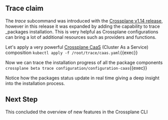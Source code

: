 ## Trace claim

The _trace_ subcommand was introduced with the [Crossplane v1.14
release](https://blog.crossplane.io/crossplane-v1-14/), however in this release
it was expanded by adding the capability to trace \_packages installation.
This is very helpful as Crossplane configurations can bring a lot of additional
resources such as providers and functions.

Let's apply a very powerful [Crossplane CaaS](https://marketplace.upbound.io/configurations/upbound/configuration-caas/v0.2.0) (Cluster As a Service) composition `kubectl apply -f /root/trace/caas.yaml`{{exec}}

Now we can trace the installation progress of all the package components
`crossplane beta trace configuration/configuration-caas`{{exec}}

Notice how the packages status update in real time giving a deep insight into
the installation process.

## Next Step

This concluded the overview of new features in the Crossplane CLI
